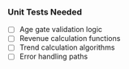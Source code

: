 ### Unit Tests Needed

- [ ] Age gate validation logic
- [ ] Revenue calculation functions
- [ ] Trend calculation algorithms
- [ ] Error handling paths

